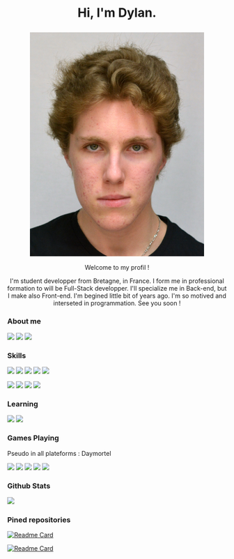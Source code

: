 # <p align="center">Hi, I'm Dylan.</p>
<p align="center"><img src="./Dylan.jpg" alt="Dylan's photo" style="width: 400px;"></img></p>

<p align="center">Welcome to my profil !</p>

<p align="center">I'm student developper from Bretagne, in France. I form me in professional formation to will be Full-Stack developper. I'll specialize me in Back-end, but I make also Front-end. I'm begined little bit of years ago. I'm so motived and interseted in programmation. See you soon !</p>

### About me

<a href="https://www.linkedin.com/in/dylan-babonneau-27b9421bb/"><img src="https://img.shields.io/badge/LinkedIn-0077B5?style=for-the-badge&logo=linkedin&logoColor=white"></img></a>
<a href="https://facebook.com/dylan.babonneau"><img src="https://img.shields.io/badge/Facebook-1877F2?style=for-the-badge&logo=facebook&logoColor=white"></img></a>
<a href="https://instagram.com/dylan.babonneau"><img src="https://img.shields.io/badge/Instagram-E4405F?style=for-the-badge&logo=instagram&logoColor=white"></img></a>

### Skills

<img src="https://img.shields.io/badge/HTML5-E34F26?style=for-the-badge&logo=html5&logoColor=white"></img>
<img src="https://img.shields.io/badge/CSS3-1572B6?style=for-the-badge&logo=css3&logoColor=white"></img>
<img src="https://img.shields.io/badge/JavaScript-323330?style=for-the-badge&logo=javascript&logoColor=F7DF1E"></img>
<img src="https://img.shields.io/badge/Python-FFD43B?style=for-the-badge&logo=python&logoColor=darkgreen"></img>
<img src="https://img.shields.io/badge/C-00599C?style=for-the-badge&logo=c&logoColor=white"></img>

<img src="https://img.shields.io/badge/blender-%23F5792A.svg?style=for-the-badge&logo=blender&logoColor=white"></img>
<img src="https://img.shields.io/badge/Inkscape-000000?style=for-the-badge&logo=Inkscape&logoColor=white"></img>
<img src="https://img.shields.io/badge/Figma-F24E1E?style=for-the-badge&logo=figma&logoColor=white"></img>
<img src="https://img.shields.io/badge/MySQL-00000F?style=for-the-badge&logo=mysql&logoColor=white"></img>

### Learning

<img src="https://img.shields.io/badge/PHP-777BB4?style=for-the-badge&logo=php&logoColor=white"></img>
<img src="https://img.shields.io/badge/C%23-239120?style=for-the-badge&logo=c-sharp&logoColor=white"></img>

### Games Playing

Pseudo in all plateforms : Daymortel

<img src="https://img.shields.io/badge/PlayStation-003791?style=for-the-badge&logo=playstation&logoColor=white"></img>
<img src="https://img.shields.io/badge/Steam-000000?style=for-the-badge&logo=steam&logoColor=white"></img>
<img src="https://img.shields.io/badge/Epic%20Games-313131?style=for-the-badge&logo=Epic%20Games&logoColor=white"></img>
<img src="https://img.shields.io/badge/Origin-148EFF?style=for-the-badge&logo=origin&logoColor=white"></img>
<img src="https://img.shields.io/badge/Riot_Games-D32936?style=for-the-badge&logo=riot-games&logoColor=white"></img>

### Github Stats

<img src="https://github-readme-stats.vercel.app/api/top-langs/?username=Daymortel"></img>

### Pined repositories

[![Readme Card](https://github-readme-stats.vercel.app/api/pin/?username=Daymortel&repo=porto-dylan)](https://daymortel.github.io/porto-dylan/)

[![Readme Card](https://github-readme-stats.vercel.app/api/pin/?username=Daymortel&repo=keylogger-gui)](https://github.com/Daymortel/keylogger-gui)
